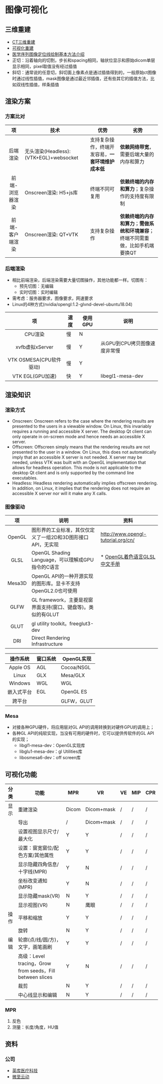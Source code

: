 # 图像可视化
## 三维重建
* [CT三维重建](https://blog.csdn.net/fanhenghui/article/details/51036422)
* [可视化重建](https://www.iih.xin/productinfo/1410267.html)
* [医学序列图像定位线绘制基本方法介绍](https://blog.csdn.net/inter_peng/article/details/62046916)
* 正切：沿着轴向的切割，步长和spacing相同，轴状位显示和原始dicom单层显示相同，pixel取值没有经过插值
* 斜切：通常说的任意切，斜切面上像素点是通过插值得到的，一般原始ct图像时通过线性插值，mask图像是通过最近邻插值，还有些其它的插值方法，比如双线性插值，样条插值

## 渲染方案
### 方案比对
| 项 | 技术 | 优势 | 劣势 |
| :-: | - | - | - |
| 后端渲染 | 无头渲染(Headless): (VTK+EGL)+websocket | 支持复杂操作，终端开发容易，**一套环境维护成本低** | **依赖网络带宽**，需要后端大量的内存和算力 |
| 前端-浏览器渲染 | Onscreen渲染: H5+js库 | 终端不同可复用 | **依赖终端的内存和算力**；复杂操作的支持度有限制 |
| 前端-客户端渲染 | Onscreen渲染: QT+VTK | 支持复杂操作 | **依赖终端的内存和算力**；**需做系统和环境兼容**；终端不同需重做，比如手机端要换QT |

### 后端渲染
* 相比前端渲染，后端渲染需要大量切图操作，其他功能都一样。切图有：
  * 预先切图：无编辑
  * 实时切图：实时编辑
* 需考虑：服务器要求，图像要求，网速要求
* Linux的4种方式(nvidia/opengl:1.2-glvnd-devel-ubuntu18.04)

| 项 | 速度 | 使用GPU | 说明 |
| :-: | - | - | - |
| CPU渲染 | 慢 | N |  |
| xvfb虚拟xServer | 慢 | Y | 从GPU到CPU拷贝图像速度非常慢 |
| VTK OSMESA(CPU软件驱动) | 慢 | Y |  |
| VTK EGL(GPU加速) | 快 | Y | libegl1-mesa-dev |

## 渲染知识
### 渲染方式
* Onscreen: Onscreen refers to the case where the rendering results are presented to the users in a viewable window. On Linux, this invariably requires a running and accessible X server. The desktop Qt client can only operate in on-screen mode and hence needs an accessible X server.
* Offscreen: Offscreen simply means that the rendering results are not presented to the user in a window. On Linux, this does not automatically imply that an accessible X server is not needed. X server may be needed, unless VTK was built with an OpenGL implementation that allows for headless operation. This mode is not applicable to the desktop Qt client and is only supported by the command line executables.
* Headless: Headless rendering automatically implies offscreen rendering. In addition, on Linux, it implies that the rendering does not require an accessible X server nor will it make any X calls.

### 图像驱动
| 项 | 说明 | 资料 |
| :-: | - | - |
| OpenGL | 图形界的工业标准，其仅仅定义了一组2D和3D图形接口API，无实现 | http://www.opengl-tutorial.org/cn/ |
| GLSL | OpenGL Shading Language，可以理解成GPU指令的C语言 | * [OpenGL着色语言GLSL中文手册](https://blog.csdn.net/hk_shao/article/details/82084274) |
| Mesa3D | OpenGL API的一种开源实现的图形库。显卡不支持OpenGL2.0也可使用 |  |
| GLFW | GL framework，主要是视窗界面支持(窗口、键盘等)。类似的有GLUT |  |
| GLUT | gl utility toolkit。freeglut3-dev |  |
| DRI | Direct Rendering Infrastructure |  |

| 操作系统 | 窗口系统 | OpenGL实现 |
| :-: | - | - |
| Apple OS | AGL | Cocoa/NSGL |
| Linux | GLX | Mesa/GLX |
| Windows | WGL | WGL |
| 嵌入式平台 | EGL | OpenGL ES |
| 跨平台	 |  | GLFW，GLUT |

### Mesa
* 对接各种GPU硬件，将应用层对GL API的调用转换到对硬件GPU的调用上；
* 各种GL API的纯软实现，当没有可用的硬件时，它可以提供传软件的GL API的实现；
  * libgl1-mesa-dev：OpenGL实现库
  * libglu1-mesa-dev：gl Utilities库
  * libosmesa6-dev：off screen库

## 可视化功能
| 分类 | 功能 | MPR | VR | VE | MIP | CPR |
| :-: | - | - | - | - | - | - |
| 显示 | 重建渲染 | Dicom | Dicom+mask | / | / | / |
|  | 导出 | / | Dicom+mask | / | / | / |
|  | 设置视图显示尺寸/最大化 | Y | Y | / | / | / |
|  | 设置：窗宽窗位/配色方案/其他属性 | Y | Y | / | / | / |
|  | 显示隐藏四角信息/十字线(MPR) | Y | N | / | / | / |
|  | 坐标改变通知(MPR) | Y | N | / | / | / |
|  | 显示隐藏mask(VR) | N | Y | / | / | / |
|  | 显示视图(VR) | N | 鹰眼 | / | / | / |
| 操作 | 平移和缩放 | Y | Y | / | / | / |
|  | 旋转 | N | Y | / | / | / |
| 编辑 | 轮廓(点/线/圆/方)，文字，画笔画刷 | Y | Y | / | / | / |
|  | 高级：Level tracing，Grow from seeds，Fill between slices | Y | N | / | / | / |
|  | 裁剪 | N | Y | / | / | / |
|  | 中心线显示和编辑 | N | Y | / | / | / |

### MPR
1. 反色
1. 测量：长度/角度，HU值

## 资料
### 公司
* [英库医疗科技](https://www.incool3d.com/)
* [微至云动](https://www.weiyunyingxiang.com/)
